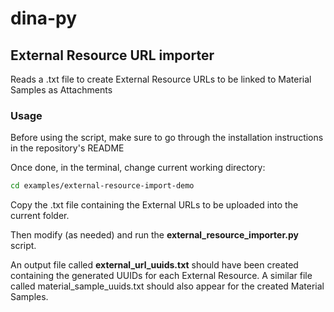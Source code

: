 # dina-py

## External Resource URL importer

Reads a .txt file to create External Resource URLs to be linked to Material Samples as Attachments

### Usage

Before using the script, make sure to go through the installation instructions in the repository's README

Once done, in the terminal, change current working directory:
```bash
cd examples/external-resource-import-demo
```

Copy the .txt file containing the External URLs to be uploaded into the current folder.

Then modify (as needed) and run the **external_resource_importer.py** script.

An output file called **external_url_uuids.txt** should have been created containing the generated UUIDs for each External Resource.
A similar file called material_sample_uuids.txt should also appear for the created Material Samples.
